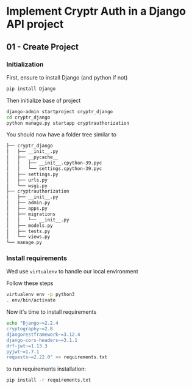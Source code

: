 # Implement Cryptr Auth in a Django API project

## 01 - Create Project

### Initialization

First, ensure to install Django (and python if not)

```bash
pip install Django
```

Then initialize base of project

```bash
django-admin startproject cryptr_django
cd cryptr_django
python manage.py startapp cryptrauthorization
```

You should now have a folder tree similar to

```bash
├── cryptr_django
│   ├── __init__.py
│   ├── __pycache__
│   │   ├── __init__.cpython-39.pyc
│   │   └── settings.cpython-39.pyc
│   ├── settings.py
│   ├── urls.py
│   └── wsgi.py
├── cryptrauthorization
│   ├── __init__.py
│   ├── admin.py
│   ├── apps.py
│   ├── migrations
│   │   └── __init__.py
│   ├── models.py
│   ├── tests.py
│   └── views.py
└── manage.py
```

### Install requirements

Wed use `virtualenv` to handle our local environment

Follow these steps

```bash
virtualenv env -p python3
. env/bin/activate
```

Now it's time to install requirements

```bash
echo "Django~=2.2.4
cryptography~=2.8
djangorestframework~=3.12.4
django-cors-headers~=3.1.1
drf-jwt~=1.13.3
pyjwt~=1.7.1
requests~=2.22.0" >> requirements.txt
```

to run requirements installation:

```bash
pip install -r requirements.txt
```
